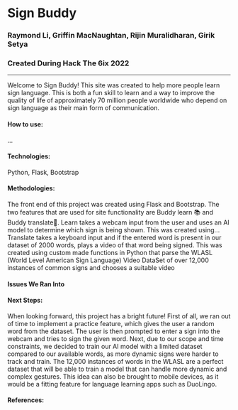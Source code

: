 # Sign Buddy
### Raymond Li, Griffin MacNaughtan, Rijin Muralidharan, Girik Setya 
### Created During Hack The 6ix 2022
---

Welcome to Sign Buddy! This site was created to help more people learn sign language. This is both a fun skill to learn and a way to improve the quality of life of approximately 70 million people worldwide who depend on sign language as their main form of communication.

#### How to use:
...

#### Technologies: 
Python, Flask, Bootstrap

#### Methodologies:
The front end of this project was created using Flask and Bootstrap. The two features that are used for site functionality are Buddy learn 📚 and Buddy translate🤖. Learn takes a webcam input from the user and uses an AI model to determine which sign is being shown. This was created using... Translate takes a keyboard input and if the entered word is present in our dataset of 2000 words, plays a video of that word being signed. This was created using custom made functions in Python that parse the WLASL (World Level American Sign Language) Video DataSet of over 12,000 instances of common signs and chooses a suitable video

#### Issues We Ran Into

#### Next Steps:
When looking forward, this project has a bright future! First of all, we ran out of time to implement a practice feature, which gives the user a random word from the dataset. The user is then prompted to enter a sign into the webcam and tries to sign the given word. Next, due to our scope and time constraints, we decided to train our AI model with a limited dataset compared to our available words, as more dynamic signs were harder to track and train. The 12,000 instances of words in the WLASL are a perfect dataset that will be able to train a model that can handle more dynamic and complex gestures. This idea can also be brought to mobile devices, as it would be a fitting feature for language learning apps such as DuoLingo.

#### References:

